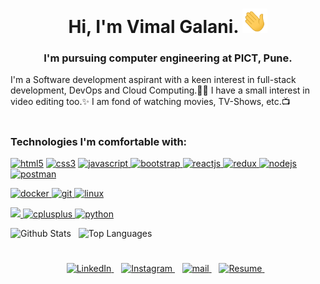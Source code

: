 <h1 align="center">Hi, I'm Vimal Galani. <img src="https://raw.githubusercontent.com/ABSphreak/ABSphreak/master/gifs/Hi.gif" width="40px" /></h1>
<h3 align="center">I'm pursuing computer engineering at PICT, Pune.</h3>
<p>I'm a Software development aspirant with a keen interest in full-stack development, DevOps and Cloud Computing.👨‍💻 I have a small interest in video editing too.✨ I am fond of watching movies, TV-Shows, etc.📺</p>

#

<h3>Technologies I'm comfortable with: </h3>
<p>
 <a href="https://www.w3.org/html/" target="_blank"> <img src="https://img.icons8.com/color/64/000000/html-5.png" alt="html5" width="50" height="50"/></a>
 <a href="https://www.w3schools.com/css/" target="_blank"> <img src="https://img.icons8.com/ios-filled/50/4a90e2/css3.png" alt="css3" width="50" height="50"/></a>
 <a href="https://www.w3schools.com/js/" target="_blank"> <img src="https://img.icons8.com/color/48/000000/javascript.png" alt="javascript" width="50" height="50"/> </a>
 <a href="https://getbootstrap.com" target="_blank"> <img src="https://img.icons8.com/color/48/4a90e2/bootstrap.png" alt="bootstrap" width="50" height="50"/> </a>
 <a href="https://reactjs.org/" target="_blank"> <img src="https://img.icons8.com/color/48/000000/react-native.png" alt="reactjs" width="50" height="50"/> </a>
 <a href="https://redux.js.org/" target="_blank"> <img src="https://img.icons8.com/color/48/000000/redux.png" alt="redux" width="50" height="50"/> </a>
 <a href="https://nodejs.org/" target="_blank"> <img src="https://img.icons8.com/windows/32/000000/node-js.png" alt="nodejs" width="50" height="50"/> </a>
 <a href="https://postman.com" target="_blank"> <img src="https://www.vectorlogo.zone/logos/getpostman/getpostman-icon.svg" alt="postman" width="50" height="50"/> </a>

  <a href="https://www.docker.com/" target="_blank"> <img src="https://www.docker.com/sites/default/files/d8/styles/role_icon/public/2019-07/Moby-logo.png?itok=sYH_JEaJ"   alt="docker" width="50" height="50"/> </a>
  <a href="https://git-scm.com/" target="_blank"> <img src="https://www.vectorlogo.zone/logos/git-scm/git-scm-icon.svg" alt="git" width="50" height="50"/> </a>
  <a href="https://www.linux.org/" target="_blank"> <img src="https://img.icons8.com/color/48/000000/linux.png" alt="linux"/> </a>

<a href="https://www.cprogramming.com/" target="_blank"> <img src="https://img.icons8.com/color/48/000000/c-programming.png"/> </a> 
<a href="https://www.w3schools.com/cpp/" target="_blank"> <img src="https://img.icons8.com/ios-filled/50/4a90e2/c-plus-plus-logo.png" alt="cplusplus" width="50" height="50"/> </a>
<a href="https://www.python.org" target="_blank"> <img src="https://img.icons8.com/color/48/000000/python.png" alt="python" width="50" height="50"/> </a>
</p>

<p>
<img src="https://github-readme-stats.vercel.app/api?username=vimalgalani28&count_private=true&show_icons=true&include_all_commits=true&theme=dark" alt="Github Stats" width="420"/>
  &nbsp;
<img src="https://github-readme-stats.vercel.app/api/top-langs/?username=vimalgalani28&hide=TeX&layout=compact&theme=dark" alt="Top Languages"/>
</p>

#

<p align="center">
  <a href="https://www.linkedin.com/in/vimal-galani-a7b977199" target="_blank" title="Connect me on LinkedIn">
    <img src="https://img.icons8.com/color/64/linkedin.png" alt="LinkedIn" width="50" height="50" />
  </a>
  &nbsp;&nbsp;
  <a href="https://instagram.com/vimal_galani" title="Instagram">
    <img src="https://img.icons8.com/color/64/instagram.png" alt="Instagram" width="50" height="50" />
  </a>
  &nbsp;&nbsp;
  <a href="mailto:vimalgalani28@gmail.com" title="Mail me">
    <img src="https://img.icons8.com/color/64/gmail.png" alt="mail" width="50" height="50" />
  </a>
  &nbsp;&nbsp;
  <a href="https://drive.google.com/file/d/1PomSE6lhwnkwrfC5zb5FYsVMqS2WC6MS/view?usp=sharing" title="Resume">
    <img src="https://img.icons8.com/color/64/resume.png" alt="Resume" width="50" height="50" />
  </a>
  &nbsp;&nbsp;
</p>
